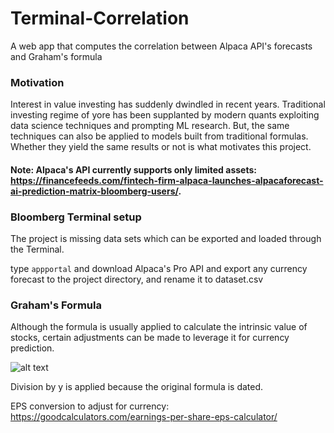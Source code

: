 # Terminal-Correlation
A web app that computes the correlation between Alpaca API's forecasts and Graham's formula 

### Motivation

Interest in value investing has suddenly dwindled in recent years. Traditional investing regime of yore has been supplanted by modern quants exploiting data science techniques and prompting ML research. But, the same techniques can also be applied to models built from traditional formulas. Whether they yield the same results or not is what motivates this project.

#### Note: Alpaca's API currently supports only limited assets: https://financefeeds.com/fintech-firm-alpaca-launches-alpacaforecast-ai-prediction-matrix-bloomberg-users/.

### Bloomberg Terminal setup

The project is missing data sets which can be exported and loaded through the Terminal. 

type ```appportal``` and download Alpaca's Pro API and export any currency forecast to the project directory, and rename it to dataset.csv

### Graham's Formula

Although the formula is usually applied to calculate the intrinsic value of stocks, certain adjustments can be made to leverage it for currency prediction. 

![alt text](https://www.oldschoolvalue.com/blog/wp-content/uploads/graham-formula-update.png)

Division by y is applied because the original formula is dated. 

EPS conversion to adjust for currency: https://goodcalculators.com/earnings-per-share-eps-calculator/


